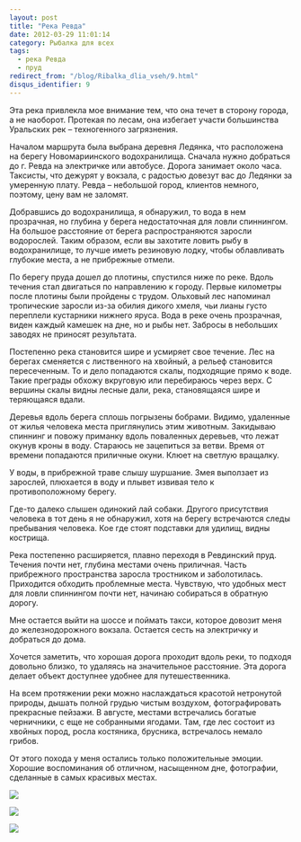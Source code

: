 ```yaml
---
layout: post
title: "Река Ревда"
date: 2012-03-29 11:01:14
category: Рыбалка для всех
tags:
  - река Ревда
  - пруд
redirect_from: "/blog/Ribalka_dlia_vseh/9.html"
disqus_identifier: 9
---
```

Эта река привлекла мое внимание тем, что она течет в сторону города, а
не наоборот. Протекая по лесам, она избегает участи большинства
Уральских рек – техногенного загрязнения.

Началом маршрута была выбрана деревня Ледянка, что расположена на берегу
Новомариинского водохранилища. Сначала нужно добраться до г. Ревда на
электричке или автобусе. Дорога занимает около часа. Таксисты, что
дежурят у вокзала, с радостью довезут вас до Ледянки за умеренную плату.
Ревда – небольшой город, клиентов немного, поэтому, цену вам не заломят.

Добравшись до водохранилища, я обнаружил, то вода в нем прозрачная, но
глубина у берега недостаточная для ловли спиннингом. На большое
расстояние от берега распространяются заросли водорослей. Таким образом,
если вы захотите ловить рыбу в водохранилище, то лучше иметь резиновую
лодку, чтобы облавливать глубокие места, а не прибрежные отмели.

По берегу пруда дошел до плотины, спустился ниже по реке. Вдоль течения
стал двигаться по направлению к городу. Первые километры после плотины
были пройдены с трудом. Ольховый лес напоминал тропические заросли из-за
обилия дикого хмеля, чьи лианы густо переплели кустарники нижнего яруса.
Вода в реке очень прозрачная, виден каждый камешек на дне, но и рыбы
нет. Забросы в небольших заводях не приносят результата.

Постепенно река становится шире и усмиряет свое течение. Лес на берегах
сменяется с лиственного на хвойный, а рельеф становится пересеченным. То
и дело попадаются скалы, подходящие прямо к воде. Такие преграды обхожу
вкруговую или перебираюсь через верх. С вершины скалы видны лесные дали,
река, становящаяся шире и теряющаяся вдали.

Деревья вдоль берега сплошь погрызены бобрами. Видимо, удаленные от
жилья человека места приглянулись этим животным. Закидываю спиннинг и
повожу приманку вдоль поваленных деревьев, что лежат окунув кроны в
воду. Стараюсь не зацепиться за ветви. Время от времени попадаются
приличные окуни. Клюет на светлую вращалку.

У воды, в прибрежной траве слышу шуршание. Змея выползает из зарослей,
плюхается в воду и плывет извивая тело к противоположному берегу.

Где-то далеко слышен одинокий лай собаки. Другого присутствия человека в
тот день я не обнаружил, хотя на берегу встречаются следы пребывания
человека. Кое где стоят подставки для удилищ, видны кострища.

Река постепенно расширяется, плавно переходя в Ревдинский пруд. Течения
почти нет, глубина местами очень приличная. Часть прибрежного
пространства заросла тростником и заболотилась. Приходится обходить
проблемные места. Чувствую, что удобных мест для ловли спиннингом почти
нет, начинаю собираться в обратную дорогу.

Мне остается выйти на шоссе и поймать такси, которое довозит меня до
железнодорожного вокзала. Остается сесть на электричку и добраться до
дома.

Хочется заметить, что хорошая дорога проходит вдоль реки, то подходя
довольно близко, то удаляясь на значительное расстояние. Эта дорога
делает объект доступнее удобнее для путешественника.

На всем протяжении реки можно наслаждаться красотой нетронутой природы,
дышать полной грудью чистым воздухом, фотографировать прекрасные
пейзажи. В августе, местами встречались богатые черничники, с еще не
собранными ягодами. Там, где лес состоит из хвойных пород, росла
костяника, брусника, встречалось немало грибов.

От этого похода у меня остались только положительные эмоции. Хорошие
воспоминания об отличном, насыщенном дне, фотографии, сделанные в самых
красивых местах.

![](http://fishingguru.ru/uploads/images/00/00/01/2012/03/29/1897d7.jpg)

![](http://fishingguru.ru/uploads/images/00/00/01/2012/03/29/f6f3f8.jpg)

![](http://fishingguru.ru/uploads/images/00/00/01/2012/03/29/a3aea7.jpg)
